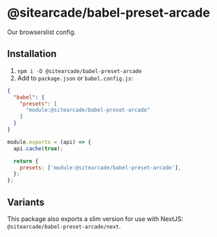 # @sitearcade/babel-preset-arcade

Our browserslist config.

## Installation

1. `npm i -D @sitearcade/babel-preset-arcade`
2. Add to `package.json` or `babel.config.js`:

```json
{
  "babel": {
    "presets": [
      "module:@sitearcade/babel-preset-arcade"
    ]
  }
}
```

```js
module.exports = (api) => {
  api.cache(true);

  return {
    presets: ['module:@sitearcade/babel-preset-arcade'],
  };
};
```

## Variants

This package also exports a slim version for use with NextJS: `@sitearcade/babel-preset-arcade/next`.
